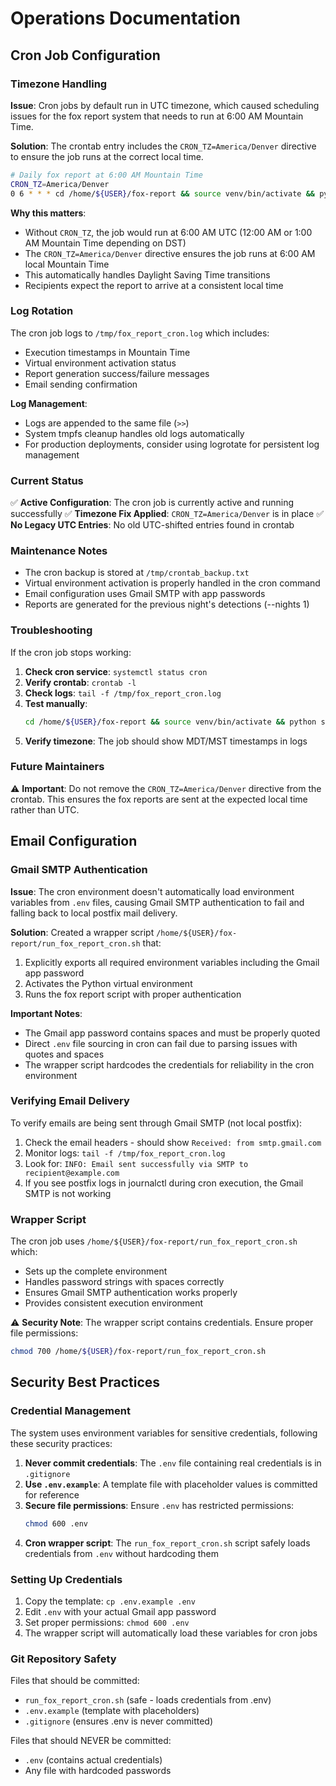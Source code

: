 # Operations Documentation

## Cron Job Configuration

### Timezone Handling

**Issue**: Cron jobs by default run in UTC timezone, which caused scheduling issues for the fox report system that needs to run at 6:00 AM Mountain Time.

**Solution**: The crontab entry includes the `CRON_TZ=America/Denver` directive to ensure the job runs at the correct local time.

```bash
# Daily fox report at 6:00 AM Mountain Time
CRON_TZ=America/Denver
0 6 * * * cd /home/${USER}/fox-report && source venv/bin/activate && python send_fox_report_gmail.py --config config/gmail.yaml --nights 1 >> /tmp/fox_report_cron.log 2>&1
```

**Why this matters**:
- Without `CRON_TZ`, the job would run at 6:00 AM UTC (12:00 AM or 1:00 AM Mountain Time depending on DST)
- The `CRON_TZ=America/Denver` directive ensures the job runs at 6:00 AM local Mountain Time
- This automatically handles Daylight Saving Time transitions
- Recipients expect the report to arrive at a consistent local time

### Log Rotation

The cron job logs to `/tmp/fox_report_cron.log` which includes:
- Execution timestamps in Mountain Time
- Virtual environment activation status
- Report generation success/failure messages
- Email sending confirmation

**Log Management**:
- Logs are appended to the same file (`>>`)
- System tmpfs cleanup handles old logs automatically
- For production deployments, consider using logrotate for persistent log management

### Current Status

✅ **Active Configuration**: The cron job is currently active and running successfully
✅ **Timezone Fix Applied**: `CRON_TZ=America/Denver` is in place
✅ **No Legacy UTC Entries**: No old UTC-shifted entries found in crontab

### Maintenance Notes

- The cron backup is stored at `/tmp/crontab_backup.txt`
- Virtual environment activation is properly handled in the cron command
- Email configuration uses Gmail SMTP with app passwords
- Reports are generated for the previous night's detections (--nights 1)

### Troubleshooting

If the cron job stops working:

1. **Check cron service**: `systemctl status cron`
2. **Verify crontab**: `crontab -l`
3. **Check logs**: `tail -f /tmp/fox_report_cron.log`
4. **Test manually**:
   ```bash
   cd /home/${USER}/fox-report && source venv/bin/activate && python send_fox_report_gmail.py --config config/gmail.yaml --nights 1
   ```
5. **Verify timezone**: The job should show MDT/MST timestamps in logs

### Future Maintainers

⚠️ **Important**: Do not remove the `CRON_TZ=America/Denver` directive from the crontab. This ensures the fox reports are sent at the expected local time rather than UTC.

## Email Configuration

### Gmail SMTP Authentication

**Issue**: The cron environment doesn't automatically load environment variables from `.env` files, causing Gmail SMTP authentication to fail and falling back to local postfix mail delivery.

**Solution**: Created a wrapper script `/home/${USER}/fox-report/run_fox_report_cron.sh` that:
1. Explicitly exports all required environment variables including the Gmail app password
2. Activates the Python virtual environment
3. Runs the fox report script with proper authentication

**Important Notes**:
- The Gmail app password contains spaces and must be properly quoted
- Direct `.env` file sourcing in cron can fail due to parsing issues with quotes and spaces
- The wrapper script hardcodes the credentials for reliability in the cron environment

### Verifying Email Delivery

To verify emails are being sent through Gmail SMTP (not local postfix):

1. Check the email headers - should show `Received: from smtp.gmail.com`
2. Monitor logs: `tail -f /tmp/fox_report_cron.log`
3. Look for: `INFO: Email sent successfully via SMTP to recipient@example.com`
4. If you see postfix logs in journalctl during cron execution, the Gmail SMTP is not working

### Wrapper Script

The cron job uses `/home/${USER}/fox-report/run_fox_report_cron.sh` which:
- Sets up the complete environment
- Handles password strings with spaces correctly
- Ensures Gmail SMTP authentication works properly
- Provides consistent execution environment

⚠️ **Security Note**: The wrapper script contains credentials. Ensure proper file permissions:
```bash
chmod 700 /home/${USER}/fox-report/run_fox_report_cron.sh
```

## Security Best Practices

### Credential Management

The system uses environment variables for sensitive credentials, following these security practices:

1. **Never commit credentials**: The `.env` file containing real credentials is in `.gitignore`
2. **Use `.env.example`**: A template file with placeholder values is committed for reference
3. **Secure file permissions**: Ensure `.env` has restricted permissions:
   ```bash
   chmod 600 .env
   ```
4. **Cron wrapper script**: The `run_fox_report_cron.sh` script safely loads credentials from `.env` without hardcoding them

### Setting Up Credentials

1. Copy the template: `cp .env.example .env`
2. Edit `.env` with your actual Gmail app password
3. Set proper permissions: `chmod 600 .env`
4. The wrapper script will automatically load these variables for cron jobs

### Git Repository Safety

Files that should be committed:
- `run_fox_report_cron.sh` (safe - loads credentials from .env)
- `.env.example` (template with placeholders)
- `.gitignore` (ensures .env is never committed)

Files that should NEVER be committed:
- `.env` (contains actual credentials)
- Any file with hardcoded passwords
